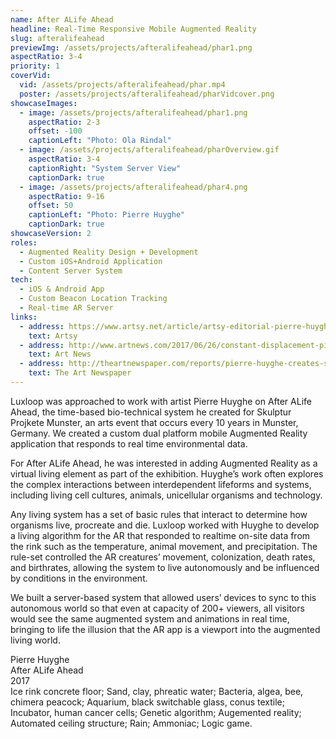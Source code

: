 ```yaml
---
name: After ALife Ahead
headline: Real-Time Responsive Mobile Augmented Reality
slug: afteralifeahead
previewImg: /assets/projects/afteralifeahead/phar1.png
aspectRatio: 3-4
priority: 1
coverVid:
  vid: /assets/projects/afteralifeahead/phar.mp4
  poster: /assets/projects/afteralifeahead/pharVidcover.png
showcaseImages:
  - image: /assets/projects/afteralifeahead/phar1.png
    aspectRatio: 2-3
    offset: -100
    captionLeft: "Photo: Ola Rindal"
  - image: /assets/projects/afteralifeahead/pharOverview.gif
    aspectRatio: 3-4
    captionRight: "System Server View"
    captionDark: true
  - image: /assets/projects/afteralifeahead/phar4.png
    aspectRatio: 9-16
    offset: 50
    captionLeft: "Photo: Pierre Huyghe"
    captionDark: true
showcaseVersion: 2
roles:
  - Augmented Reality Design + Development
  - Custom iOS+Android Application
  - Content Server System
tech:
  - iOS & Android App
  - Custom Beacon Location Tracking 
  - Real-time AR Server
links:
  - address: https://www.artsy.net/article/artsy-editorial-pierre-huyghes-latest-project-biotech-lab-scene-sci-fi-film
    text: Artsy
  - address: http://www.artnews.com/2017/06/26/constant-displacement-pierre-huyghe-on-his-work-at-skulptur-projekte-munster-2017/
    text: Art News
  - address: http://theartnewspaper.com/reports/pierre-huyghe-creates-sci-fi-landscape-in-m-nster/
    text: The Art Newspaper
---
```


<p>
  Luxloop was approached to work with artist Pierre Huyghe on After ALife Ahead, the time-based bio-technical system he created for Skulptur Projkete Munster, an arts event that occurs every 10 years in Munster, Germany. We created a custom dual platform mobile Augmented Reality application that responds to real time environmental data.

</p>

<p>
  For After ALife Ahead, he was interested in adding Augmented Reality as a virtual living element as part of the exhibition. Huyghe’s work often explores the complex interactions between interdependent lifeforms and systems, including living cell cultures, animals, unicellular organisms and technology. 
</p>

<p>
  Any living system has a set of basic rules that interact to determine how organisms live, procreate and die. Luxloop worked with Huyghe to develop a living algorithm for the AR that responded to realtime on-site data from the rink such as the temperature, animal movement, and precipitation. The rule-set controlled the AR creatures’ movement, colonization, death rates, and birthrates, allowing the system to live autonomously and be influenced by conditions in the environment.
</p>

<p>
  We built a server-based system that allowed users’ devices to sync to this autonomous world so that even at capacity of 200+ viewers, all visitors would see the same augmented system and animations in real time, bringing to life the illusion that the AR app is a viewport into the augmented living world.
</p>

<p class="italic justLeft">
  Pierre Huyghe<br>
  After ALife Ahead<br>
  2017<br>
  Ice rink concrete floor; Sand, clay, phreatic water; Bacteria, algea, bee, chimera peacock; Aquarium, black switchable glass, conus textile; Incubator, human cancer cells; Genetic algorithm; Augemented reality; Automated ceiling structure; Rain; Ammoniac; Logic game.
</p>
